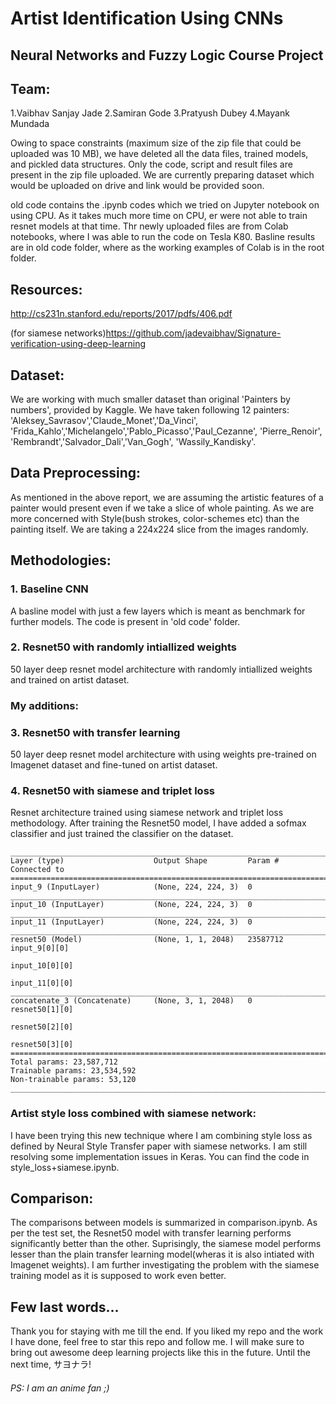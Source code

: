 # Artist Identification Using CNNs
## Neural Networks and Fuzzy Logic Course Project

## Team:
1.Vaibhav Sanjay Jade 
2.Samiran Gode 
3.Pratyush Dubey 
4.Mayank Mundada

Owing to space constraints (maximum size of the zip file that could be uploaded was 10 MB), we have deleted all the data files, trained models, and pickled data structures. Only the code, script and result files are present in the zip file uploaded. We are currently preparing dataset which would be uploaded on drive and link would be provided soon.

old code contains the .ipynb codes which we tried on Jupyter notebook on using CPU. As it takes much more time on CPU, er were not able to train resnet models at that time. Thr newly uploaded files are from Colab notebooks, where I was able to run the code on Tesla K80. Basline results are in old code folder, where as the working examples of Colab is in the root folder.

## Resources:
http://cs231n.stanford.edu/reports/2017/pdfs/406.pdf

(for siamese networks)https://github.com/jadevaibhav/Signature-verification-using-deep-learning

## Dataset:
We are working with much smaller dataset than original 'Painters by numbers', provided by Kaggle. We have taken following 12 painters:
'Aleksey_Savrasov','Claude_Monet','Da_Vinci', 'Frida_Kahlo','Michelangelo','Pablo_Picasso','Paul_Cezanne', 'Pierre_Renoir', 'Rembrandt','Salvador_Dali','Van_Gogh', 'Wassily_Kandisky'. 

## Data Preprocessing:
As mentioned in the above report, we are assuming the artistic features of a painter would present even if we take a slice of whole painting. As we are more concerned with Style(bush strokes, color-schemes etc) than the painting itself. We are taking a 224x224 slice from the images randomly.

## Methodologies:
### 1. Baseline CNN
A basline model with just a few layers which is meant as benchmark for further models. The code is present in 'old code' folder.

### 2. Resnet50 with randomly intiallized weights
 50 layer deep resnet model architecture with randomly intiallized weights and trained on artist dataset.

### My additions:

### 3. Resnet50 with transfer learning
50 layer deep resnet model architecture with using weights pre-trained on Imagenet dataset and fine-tuned on artist dataset. 

### 4. Resnet50 with siamese and triplet loss
Resnet architecture trained using siamese network and triplet loss methodology. After training the Resnet50 model, I have added a sofmax classifier and just trained the classifier on the dataset.
```
__________________________________________________________________________________________________
Layer (type)                    Output Shape         Param #     Connected to                     
==================================================================================================
input_9 (InputLayer)            (None, 224, 224, 3)  0                                            
__________________________________________________________________________________________________
input_10 (InputLayer)           (None, 224, 224, 3)  0                                            
__________________________________________________________________________________________________
input_11 (InputLayer)           (None, 224, 224, 3)  0                                            
__________________________________________________________________________________________________
resnet50 (Model)                (None, 1, 1, 2048)   23587712    input_9[0][0]                    
                                                                 input_10[0][0]                   
                                                                 input_11[0][0]                   
__________________________________________________________________________________________________
concatenate_3 (Concatenate)     (None, 3, 1, 2048)   0           resnet50[1][0]                   
                                                                 resnet50[2][0]                   
                                                                 resnet50[3][0]                   
==================================================================================================
Total params: 23,587,712
Trainable params: 23,534,592
Non-trainable params: 53,120
________________________________________________________________________________________________
```
### Artist style loss combined with siamese network:
I have been trying this new technique where I am combining style loss as defined by Neural Style Transfer paper with siamese networks. I am still resolving some implementation issues in Keras. You can find the code in style_loss+siamese.ipynb.

## Comparison:
The comparisons between models is summarized in comparison.ipynb. As per the test set, the Resnet50 model with transfer learning performs significantly better than the other. Suprisingly, the siamese model performs lesser than the plain transfer learning model(wheras it is also intiated with Imagenet weights). I am further investigating the problem with the siamese training model as it is supposed to work even better.

## Few last words...
Thank you for staying with me till the end. If you liked my repo and the work I have done, feel free to star this repo and follow me. I will make sure to bring out awesome deep learning projects like this in the future. Until the next time, サヨナラ!

###### PS: I am an anime fan ;)
